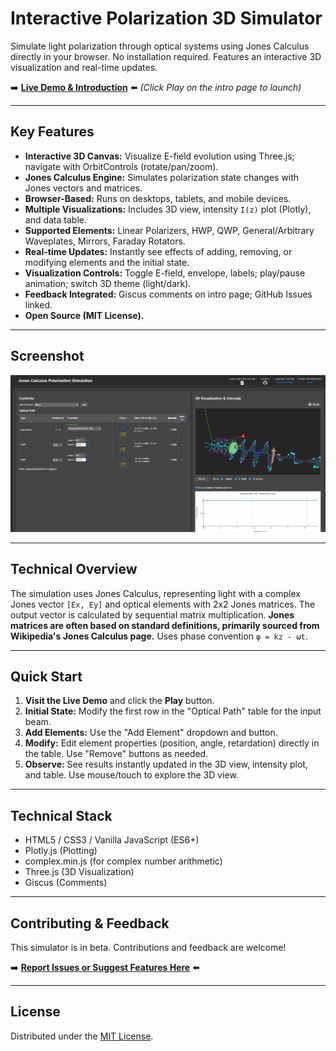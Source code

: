 # Interactive Polarization 3D Simulator

Simulate light polarization through optical systems using Jones Calculus directly in your browser. No installation required. Features an interactive 3D visualization and real-time updates.

➡️ **[Live Demo & Introduction](https://physicify-simulab.github.io/Polarization/)** ⬅️
*(Click Play on the intro page to launch)*

---

## Key Features

*   **Interactive 3D Canvas:** Visualize E-field evolution using Three.js; navigate with OrbitControls (rotate/pan/zoom).
*   **Jones Calculus Engine:** Simulates polarization state changes with Jones vectors and matrices.
*   **Browser-Based:** Runs on desktops, tablets, and mobile devices.
*   **Multiple Visualizations:** Includes 3D view, intensity `I(z)` plot (Plotly), and data table.
*   **Supported Elements:** Linear Polarizers, HWP, QWP, General/Arbitrary Waveplates, Mirrors, Faraday Rotators.
*   **Real-time Updates:** Instantly see effects of adding, removing, or modifying elements and the initial state.
*   **Visualization Controls:** Toggle E-field, envelope, labels; play/pause animation; switch 3D theme (light/dark).
*   **Feedback Integrated:** Giscus comments on intro page; GitHub Issues linked.
*   **Open Source (MIT License).**

---

## Screenshot

![Simulator Screenshot](https://raw.githubusercontent.com/physicify-simulab/Polarization/refs/heads/main/Screenshot.png)

---

## Technical Overview

The simulation uses Jones Calculus, representing light with a complex Jones vector `[Ex, Ey]` and optical elements with 2x2 Jones matrices. The output vector is calculated by sequential matrix multiplication. **Jones matrices are often based on standard definitions, primarily sourced from Wikipedia's Jones Calculus page.** Uses phase convention `φ = kz - ωt`.

---

## Quick Start

1.  **Visit the Live Demo** and click the **Play** button.
2.  **Initial State:** Modify the first row in the "Optical Path" table for the input beam.
3.  **Add Elements:** Use the "Add Element" dropdown and button.
4.  **Modify:** Edit element properties (position, angle, retardation) directly in the table. Use "Remove" buttons as needed.
5.  **Observe:** See results instantly updated in the 3D view, intensity plot, and table. Use mouse/touch to explore the 3D view.

---

## Technical Stack

*   HTML5 / CSS3 / Vanilla JavaScript (ES6+)
*   Plotly.js (Plotting)
*   complex.min.js (for complex number arithmetic)
*   Three.js (3D Visualization)
*   Giscus (Comments)

---

## Contributing & Feedback

This simulator is in beta. Contributions and feedback are welcome!

➡️ **[Report Issues or Suggest Features Here](https://github.com/physicify-simulab/Polarization/issues)** ⬅️

---

## License

Distributed under the [MIT License](LICENSE).
